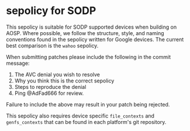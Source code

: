 # sepolicy for SODP

This sepolicy is suitable for SODP supported devices when building on AOSP. Where
possible, we follow the structure, style, and naming conventions found in the sepolicy
written for Google devices. The current best comparison is the `wahoo` sepolicy.

When submitting patches please include the following in the commit message:

1. The AVC denial you wish to resolve
2. Why you think this is the correct sepolicy
3. Steps to reproduce the denial
4. Ping @AdFad666 for review.

Failure to include the above may result in your patch being rejected.

This sepolicy also requires device specific `file_contexts` and `genfs_contexts`
that can be found in each platform's git repository.

